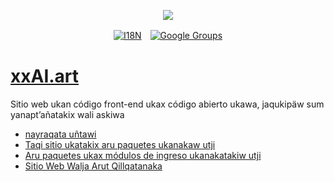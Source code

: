 <p align="center"><a href="https://wac.tax"><img src="https://cdn.jsdelivr.net/gh/wactax/img/logo.svg"/></a></p><p align="center"><a href="https://github.com/wactax/wac.tax/blob/main/doc/README.md#readme"><img alt="I18N" src="https://cdn.jsdelivr.net/gh/wactax/img/t.svg"/></a>　<a href="https://groups.google.com/u/2/g/wactax"><img alt="Google Groups" src="https://cdn.jsdelivr.net/gh/wactax/img/g-groups.svg"/></a></p>

# [xxAI.art](https://xxAI.art)

Sitio web ukan código front-end ukax código abierto ukawa, jaqukipäw sum yanapt’añatakix wali askiwa

* [nayraqata uñtawi](https://github.com/xxai-art/web)
* [Taqi sitio ukatakix aru paquetes ukanakaw utji](https://github.com/xxai-art/web/tree/main/i18n)
* [Aru paquetes ukax módulos de ingreso ukanakatakiw utji](https://github.com/wacpkg/user/tree/main/ui.i18n)
* [Sitio Web Walja Arut Qillqatanaka](https://github.com/xxai-doc)
